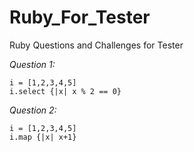 # Ruby_For_Tester
Ruby Questions and Challenges for Tester


*Question 1:*
```
i = [1,2,3,4,5]
i.select {|x| x % 2 == 0}
```

*Question 2:*

```
i = [1,2,3,4,5]
i.map {|x| x+1}
```


